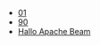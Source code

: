 * [01](https://www.cloudskillsboost.google/course_templates/17)
* [90](https://www.cloudskillsboost.google/course_templates/646)
* [Hallo Apache Beam](55)
